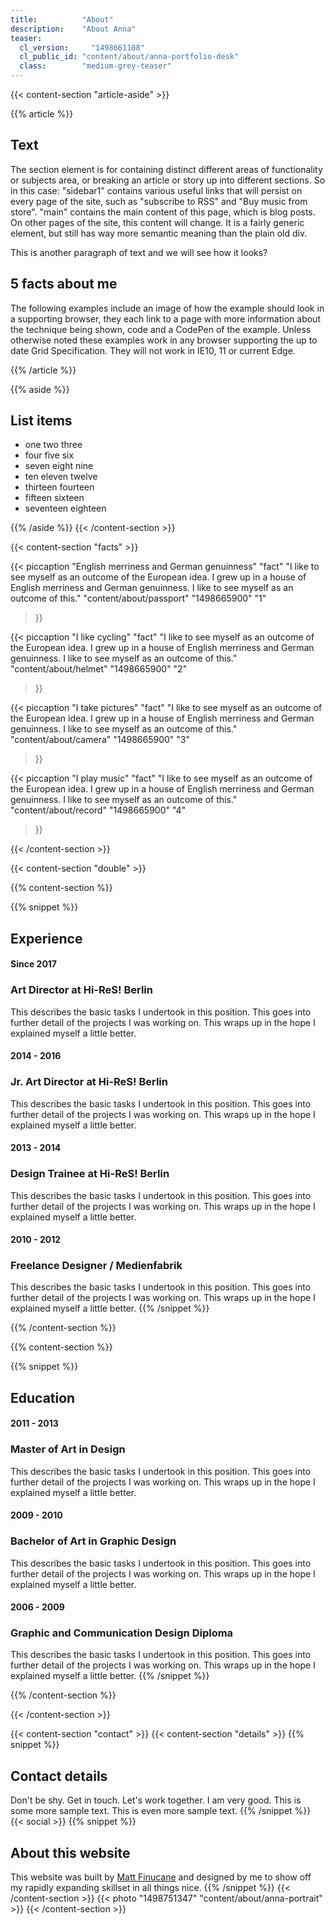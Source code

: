 ```yaml
---
title:          "About"
description:    "About Anna"
teaser:
  cl_version:	  "1498661108"
  cl_public_id: "content/about/anna-portfolio-desk"
  class:        "medium-grey-teaser"
---
```


{{< content-section "article-aside" >}}

{{% article %}}
## Text
The section element is for containing distinct different areas of functionality or subjects area, or breaking an article or story up into different sections. So in this case: "sidebar1" contains various useful links that will persist on every page of the site, such as "subscribe to RSS" and "Buy music from store". "main" contains the main content of this page, which is blog posts. On other pages of the site, this content will change. It is a fairly generic element, but still has way more semantic meaning than the plain old div.

This is another paragraph of text and we will see how it looks?

## 5 facts about me
The following examples include an image of how the example should look in a supporting browser, they each link to a page with more information about the technique being shown, code and a CodePen of the example. Unless otherwise noted these examples work in any browser supporting the up to date Grid Specification. They will not work in IE10, 11 or current Edge.

{{% /article %}}

{{% aside %}}
## List items

- one two three
- four five six
- seven eight nine
- ten eleven twelve
- thirteen fourteen
- fifteen sixteen
- seventeen eighteen

{{% /aside %}}
{{< /content-section >}}

{{< content-section "facts" >}}

{{< piccaption 
	"English merriness and German genuinness"
	"fact"
	"I like to see myself as an outcome of the European idea. I grew up in a house of English merriness and German genuinness. I like to see myself as an outcome of this." 
	"content/about/passport"
	"1498665900"
	"1"
>}}

{{< piccaption 
	"I like cycling"
	"fact"
	"I like to see myself as an outcome of the European idea. I grew up in a house of English merriness and German genuinness. I like to see myself as an outcome of this." 
	"content/about/helmet"
	"1498665900"
	"2"
>}}

{{< piccaption 
	"I take pictures"
	"fact"
	"I like to see myself as an outcome of the European idea. I grew up in a house of English merriness and German genuinness. I like to see myself as an outcome of this." 
	"content/about/camera"
	"1498665900"
	"3"
>}}

{{< piccaption 
	"I play music"
	"fact"
	"I like to see myself as an outcome of the European idea. I grew up in a house of English merriness and German genuinness. I like to see myself as an outcome of this." 
	"content/about/record"
	"1498665900"
	"4"
>}}

{{< /content-section >}}

{{< content-section "double" >}}

{{% content-section %}}

{{% snippet %}}
## Experience
#### Since 2017
### Art Director at Hi-ReS! Berlin
This describes the basic tasks I undertook in this position. This goes into further detail of the projects I was working on. This wraps up in the hope I explained myself a little better.

#### 2014 - 2016
### Jr. Art Director at Hi-ReS! Berlin
This describes the basic tasks I undertook in this position. This goes into further detail of the projects I was working on. This wraps up in the hope I explained myself a little better.

#### 2013 - 2014
### Design Trainee at Hi-ReS! Berlin
This describes the basic tasks I undertook in this position. This goes into further detail of the projects I was working on. This wraps up in the hope I explained myself a little better.

#### 2010 - 2012
### Freelance Designer / Medienfabrik
This describes the basic tasks I undertook in this position. This goes into further detail of the projects I was working on. This wraps up in the hope I explained myself a little better.
{{% /snippet %}}

{{% /content-section %}}

{{% content-section %}}

{{% snippet %}}
## Education
#### 2011 - 2013
### Master of Art in Design
This describes the basic tasks I undertook in this position. This goes into further detail of the projects I was working on. This wraps up in the hope I explained myself a little better.

#### 2009 - 2010
### Bachelor of Art in Graphic Design
This describes the basic tasks I undertook in this position. This goes into further detail of the projects I was working on. This wraps up in the hope I explained myself a little better.

#### 2006 - 2009
### Graphic and Communication Design Diploma
This describes the basic tasks I undertook in this position. This goes into further detail of the projects I was working on. This wraps up in the hope I explained myself a little better.
{{% /snippet %}}

{{% /content-section %}}

{{< /content-section >}}

{{< content-section "contact" >}}
{{< content-section "details" >}}
{{% snippet %}}
## Contact details
Don't be shy. Get in touch. Let's work together. I am very good. This is some more sample text. This is even more sample text.
{{% /snippet %}}
{{< social >}}
{{% snippet %}}
## About this website
This website was built by [Matt Finucane](https://mattfinucane.com) and designed by me to show off my rapidly expanding skillset in all things nice.
{{% /snippet %}}
{{< /content-section >}}
{{< photo "1498751347" "content/about/anna-portrait" >}}
{{< /content-section >}}
